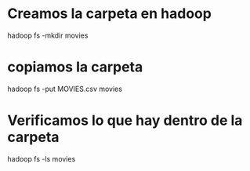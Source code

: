 # Creamos la carpeta en hadoop
hadoop fs -mkdir movies
# copiamos la carpeta
hadoop fs -put MOVIES.csv movies
# Verificamos lo que hay dentro de la carpeta
hadoop fs -ls movies
